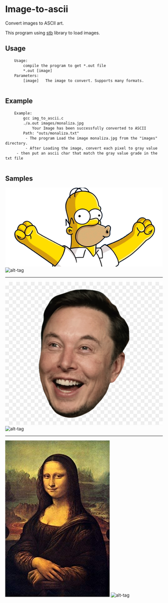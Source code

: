 # Image-to-ascii
Convert images to ASCII art.

This program using [stb](https://github.com/nothings/stb) library to load images.

## Usage

```
    Usage:
    	compile the program to get *.out file
    	*.out [image]
    Parameters:
    	[image]   The image to convert. Supports many formats.
         
```

## Example

```
    Example:
        gcc img_to_ascii.c
        ./a.out images/monaliza.jpg
           	Your Image has been successfully converted to ASCII
		Path: "outs/monaliza.txt"
         - The program Load the image monaliza.jpg from the "images" directory.
         - After Loading the image, convert each pixel to gray value
	 - then put an ascii char that match the gray value grade in the txt file
	 
```
## Samples

![alt-tag](images/simon.png)
![alt-tag](outs/simon-ascii.png)

---

![alt-tag](images/elon-musk.png)
![alt-tag](outs/elon-musk-ascii.png)

---

![alt-tag](images/monaliza.jpg)
![alt-tag](outs/monaliza-ascii.png)
